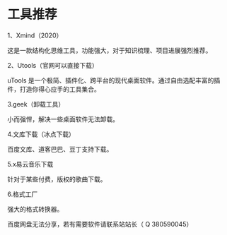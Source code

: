 # 工具推荐

1、Xmind（2020）

这是一款结构化思维工具，功能强大，对于知识梳理、项目进展强烈推荐。

2、Utools（官网可以直接下载）

uTools 是一个极简、插件化、跨平台的现代桌面软件。通过自由选配丰富的插件，打造你得心应手的工具集合。

3.geek（卸载工具）

小而强悍，解决一些桌面软件无法卸载。

4.文库下载（冰点下载）

百度文库、道客巴巴、豆丁支持下载。

5.x易云音乐下载

针对于某些付费，版权的歌曲下载。

6.格式工厂

强大的格式转换器。



百度网盘无法分享，若有需要软件请联系站站长（ Q 380590045）



